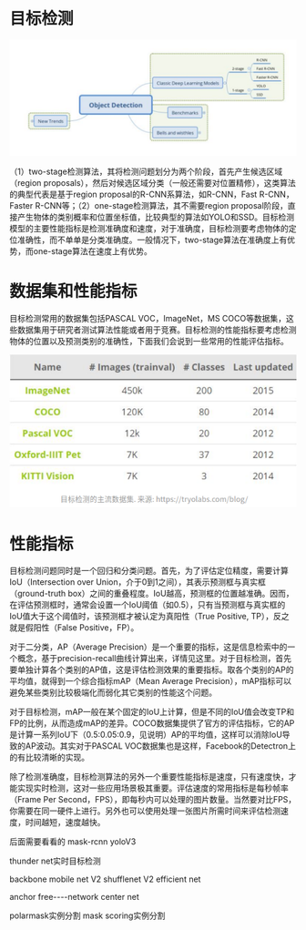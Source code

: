 目标检测
=================

![](./images/detection.png)

（1）two-stage检测算法，其将检测问题划分为两个阶段，首先产生候选区域（region proposals），然后对候选区域分类（一般还需要对位置精修），这类算法的典型代表是基于region proposal的R-CNN系算法，如R-CNN，Fast R-CNN，Faster R-CNN等；（2）one-stage检测算法，其不需要region proposal阶段，直接产生物体的类别概率和位置坐标值，比较典型的算法如YOLO和SSD。目标检测模型的主要性能指标是检测准确度和速度，对于准确度，目标检测要考虑物体的定位准确性，而不单单是分类准确度。一般情况下，two-stage算法在准确度上有优势，而one-stage算法在速度上有优势。

数据集和性能指标
==============
目标检测常用的数据集包括PASCAL VOC，ImageNet，MS COCO等数据集，这些数据集用于研究者测试算法性能或者用于竞赛。目标检测的性能指标要考虑检测物体的位置以及预测类别的准确性，下面我们会说到一些常用的性能评估指标。

![](./images/det_dataset.png)

性能指标
===========
目标检测问题同时是一个回归和分类问题。首先，为了评估定位精度，需要计算IoU（Intersection over Union，介于0到1之间），其表示预测框与真实框（ground-truth box）之间的重叠程度。IoU越高，预测框的位置越准确。因而，在评估预测框时，通常会设置一个IoU阈值（如0.5），只有当预测框与真实框的IoU值大于这个阈值时，该预测框才被认定为真阳性（True Positive, TP），反之就是假阳性（False Positive，FP）。

对于二分类，AP（Average Precision）是一个重要的指标，这是信息检索中的一个概念，基于precision-recall曲线计算出来，详情见这里。对于目标检测，首先要单独计算各个类别的AP值，这是评估检测效果的重要指标。取各个类别的AP的平均值，就得到一个综合指标mAP（Mean Average Precision），mAP指标可以避免某些类别比较极端化而弱化其它类别的性能这个问题。

对于目标检测，mAP一般在某个固定的IoU上计算，但是不同的IoU值会改变TP和FP的比例，从而造成mAP的差异。COCO数据集提供了官方的评估指标，它的AP是计算一系列IoU下（0.5:0.05:0.9，见说明）AP的平均值，这样可以消除IoU导致的AP波动。其实对于PASCAL VOC数据集也是这样，Facebook的Detectron上的有比较清晰的实现。

除了检测准确度，目标检测算法的另外一个重要性能指标是速度，只有速度快，才能实现实时检测，这对一些应用场景极其重要。评估速度的常用指标是每秒帧率（Frame Per Second，FPS），即每秒内可以处理的图片数量。当然要对比FPS，你需要在同一硬件上进行。另外也可以使用处理一张图片所需时间来评估检测速度，时间越短，速度越快。

后面需要看看的
mask-rcnn
yoloV3


thunder net实时目标检测

backbone
mobile net V2
shufflenet V2 
efficient net

anchor free----network
center net


polarmask实例分割
mask scoring实例分割
